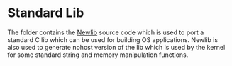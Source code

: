 # Standard Lib

The folder contains the [Newlib](https://sourceware.org/newlib/) source code which 
is used to port a standard C lib which can be used for building OS applications. 
Newlib is also used to generate nohost version of the lib which is used by the kernel 
for some standard string and memory manipulation functions.

